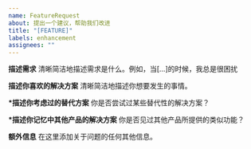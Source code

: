 ```yaml
---
name: FeatureRequest
about: 提出一个建议，帮助我们改进
title: "[FEATURE]"
labels: enhancement
assignees: ""
---
```


**描述需求**
清晰简洁地描述需求是什么。例如，当[...]的时候，我总是很困扰

**描述你喜欢的解决方案**
清晰简洁地描述你想要发生的事情。

**\*描述你考虑过的替代方案**
你是否尝试过某些替代性的解决方案？

**\*描述你记忆中其他产品的解决方案**
你是否见过其他产品所提供的类似功能？

**额外信息**
在这里添加关于问题的任何其他信息。
